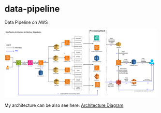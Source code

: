# data-pipeline
Data Pipeline on AWS

![Architecture Diagram](/Pictures/image.png)

My architecture can be also see here: 
[Architecture Diagram](https://viewer.diagrams.net/index.html?tags=%7B%7D&lightbox=1&highlight=0000ff&edit=https%3A%2F%2Fapp.diagrams.net%2F%23G1yeDgWl9MzScVbPJ5gEhNIkLw7Y2a9--B%23%257B%2522pageId%2522%253A%2522_bkS12qFeahq00A4bDJi%2522%257D&layers=1&nav=1&title=Jitera.drawio#R%3Cmxfile%3E%3Cdiagram%20name%3D%22Page-1%22%20id%3D%22_bkS12qFeahq00A4bDJi%22%3E7V1Zd%2BK4tv41Weueh7BsyxOPTKlKV6YTUqer6iXLYJG4C2zamAz166%2FkCVuSB0AeSJzTZxXIQgjtb2%2FtSVtnYLR6%2B%2BIa6%2Bdrx4TLM0kw387A%2BEySRB3I6B%2Fc8h606FLY8ORaZthp1zC1%2FsCwUQhbt5YJN6mOnuMsPWudbpw7tg3nXqrNcF3nNd1t4SzT37o2niDVMJ0bS7r1b8v0noNWCQB19%2BArtJ6eo69WlfAHroyod%2FhTNs%2BG6bwmmsDkDIxcx%2FGCV6u3EVzi1YsWJvjcRcbTeGYutL0yHxgrP%2B%2BfL9QZ%2FPLn68t2Yr9v%2Ftydh6O8GMtt%2BIvPJHWJxhua1gt6%2BYRfRk2zqGEKHi9v7r4%2FRA%2FQl87IzqgtNYS%2FBN57tLCb39Cb4wUS0NO1Y9meTylliP5Dv2MU%2FF9BXUe4pScpjEZWm0Y3inQ39I%2FI%2BgaykdWm0Y0i3Q2%2Fi2adbmS1aQo9Y%2FLTIuPTIvFp9B8YOltvadlwFPMEXuOFY3sjZ%2Bm4%2FvoD9L8LjJPhwlouE%2B3aYCCKKmrfeK7zGyaeLPw%2FjAxj8wzNcNgX6HoW4pcrYwaXd87G8izHRs9mjuc5q0SHwdJ6wg88Z41ajfDdHIEXoi8YPnurJXovhjMNJYEoRe9D5OCvNDbr4GctrDc8jyHirDV%2BuHp7wlKoZ7xu5J4LN87WncPLOZ7PEL0NXqV7bUAMziQnRWyB5g7fEk0hZ32Bzgp67jvqEku6kMtDOadEXP%2B6kxqaHjQ9J%2BRF1GaEcuopHnnHyehFyMx7MLakUSwHTSTawreO6z07T45tLCe71qHrbG0zJu2uz5WDieYT5x%2Foee8hdYyt56RJB98s70fi9U88FIJs8G78Fo7sv3lPvLmDroV%2BN0aC3xaAL5K4Uh6NPMN9gl7eSkhBR%2Fzzc0npwqXhWS9pyc8iTPjROyy1dhDQxDQEQASBaIhgpuGnkoKaGEjRCCwp%2FfRAAbCpgQaua7wnuoVSNXvCAvE9qpA7L7I%2FEFL90YtgBjvQxot7OI5BtHueJI4RWN33H8k3iZHw291Q%2Frv35LsjmCJASN6ylmUepR7mUQn5qevlmOdozIe8VRbzuqrl9%2B%2FLef0r4pGDlLirwfVwPHgcXQ2m08uLn50u9%2BF0uckY7Uk7yfHRdbmlsZqZBh99TpFbps%2BpFI9PXqAveYbIcEbCOYfj3Y6fPwY%2Fa6KiDT8NP0MM8FmAbi5MDUjFummmFkGn3Fag3Ja1DNVKdNt9VVKg7KeSFvSvRsUUZWr%2FmULbxKsXbEPU7rNdI46WhO166RgYrpKApBksuQNhkvhSK41cSjKRAmxlmWbAJHBj%2FTFmsVxK72JjJrxyWTR0MIdDnsVe3fLS51zoCYIupWgXQfVI6ymyAMJRSceDs1hsoHdGSisesFAaEWBtFTxqScEDeAue43YhWrd8cK2nJ7REknAVKNUtZlCFJ4MCgWBQ%2BTgGDYfRamNIjaIlZfiPf94Mrm%2FHw%2BIYDg9jgqnwVq2mMrRO0DPfbWPlPJozWrOWJhoY6qgddTctuNPGbcfmpHwqclpIxx6vpPIp0cqnXhnb683K7p24%2FpmS1i33iEYc1hbh3acVM89xkaIloC8wTMOjhTdCrFed3MY034QmImWrhvyUZD9%2BLCYT9p0KlJ5CMZkYxWmSXAaEiugjScUCefrf6eP4dvT9enLzicTx5t8NLYjH%2FYEmi5UKYtJFLyk6LYjVCDhJkPTB8SD5cvk2nw%2BgPNYXv%2F7652X26%2B7b%2FXkMyXplcZb4JETbYfJUYgjUvvJj8t%2Bh%2FPLjrwm0vv17fjW%2B%2Fjvch5qSn1J28CTFn2D8eHF5Ncnlu45hq2FYPa05yaBOhmVjVm1Wd2qZ3Rsl9RXzek3h5L5EaAKakh4iI5zMywyTaHcZU6rcXY4evt9POhlStwxRpeZlSCMZWlzZXinL9nJNbK%2BS2RpyT%2B7v%2Fog4TtVCQCknBP53OZ7cdiKgbr1fF%2BsUAWyENKNGfPT4X%2BnkNu5%2B%2BANz0sQUMItz0tL9ZV0hkFhBAFBqxlvYQTWtULbE6whK6LeD68Gv2xvU6WHy4%2BF%2BMMpwbRGg6nKPUm2tyT0SxIGuj88%2BS%2B4RdpG7xtzLY%2B49TofIQEuJbDFy29eQecTUyE%2FKf1FKvDJ%2FZuQGKLRQqtEEqK1bFIg8d0kgAg9lD4mIAuinRwKgJyT%2BiLllnBk5QD1grt%2Bn1A5qwGVN%2FrKWoal%2FStKJFwprQFNNbhhOaNrXjhKFyEjZfS1Xw4i9%2BJ9R8lUfUZBKQjrCft0RBUkut3Hzgll2mBKrwSkAqv9unejBeZCJMUAdRHn9FvgLw%2BeZJ8NGS2OzsRZIO%2FeV9vyDYcHXZ1hzaaC%2FPlsenK4Nn%2FKvSNlOg5qHoi0SZBIjxTuZACIxEkBUDgkgeTK3FsI94MQeSZgEtsup004SQMO0y3bg86fdFK4MG1nE6EMDtBW8b6zNaVNPpU3ceqkHGgmwHa7GRVGyYmO1MWcgezqNGH91rDN36%2Bu4dT4ps6gO%2BnA%2FwHVcQL%2BEUzw8dJ8T8u384SfhD%2B%2FO1h%2BsKvTVOC07rgrHStSu1SEORIr12r2Jlc29iXwiLRGSoBF%2FSR3r3G%2FXOjdztLx%2BZaEsfQB3R9FxykKJ5LBQWchNEu3UhU5d%2BGzqAvtcV63qQpTb%2BeHFq152%2B5NaJV4byqxsMX0aqznAnk4z5UlbTJ92%2BfSieZdQT4iTcZ160qknn0s9kVLKiSw3r5wIpZn3bnxR9cmTjuc7nv%2FgPC9GR4sa43gpk%2BM3a8PmHKm2VttlmdSQ4KvbGqAGUeC5sQB1Tu0B%2FlS7h2i5Xct%2BOmmiyaBxomVH%2BfgT7XbtWSvrz%2BkzmyI0Trdsi4Y%2F3S5X%2BF4hSbiHc%2BfJtk6ffDqjjlK95KPrXFUpK%2F1PnTLFVAWwal%2FVm4CVbYfwpxnSgfFyoc9cOO7K8E6aehqjMnXNtKtzm3twDXszd0wsMvG0JWFiB29PmIZ641telL9WCw3DpGP0mW8QL8uFa6xOnIBa4wSkK%2FNWKECNdaCnCF%2BgDd3T1zn7ctP0k2khem3Mny0bbqjl6txknZvsrHk32cvqFTHh43zpbM1Hx3408A2qPNhT7kU12PLK%2BNXpNJPp7fHrdoU0EYo3C2maIFZJ8haWxUUAu7hAOoTAouefrQt7240%2FEgfakLaDwLIdZI1VG0mpTHaeVLY7zwORuWAtrk8d9Gu4ppEICEhJ%2BTWNyP68LzVhH%2B9qpOpueyHGOHdRD8SOO6THsnJIstrmAN8GvhO18Z4tpqmTJm96eUGKej1BSFew7wFBPoSGmRSj6jAXZpEEmixNiYQYVxgKcNR27Ll%2FoKS3eFEgt4eMo%2F5lhkoPVPFxayXb8ooNoajAlWqs8BZvzzbrtHlUKpwe289XE1z%2FfXCFvvV6Mr4cjG5v%2Fje5518Qvgvad9bIqVgjcAlXaArG8nEFTcuYhz5ePv4CmbjjU9Lo8%2Ba1GiRKict74qp695Nvt19uLh8ufRFUnHrXngKwLvwdB8WauImHInwLCsorpfMtsWv1%2B80I033apW51u8An2AV4pm5RzK9GN741JvWzI9s75fAb4nVhdPV9%2BjC5LyXuO9btWLcFrAt%2Fc3IfizJx7S0rOldvCdXs7Iay1YGAUBycY4xC979znTncbPzsPmHqGfPfBZG73NpBH%2FV%2BOBEoxNVfNISkCFa1OLlVMRNDR9j2PFQ%2Ffh6zTMIV%2Bg9r8lqphO9ZFOR%2BpPzv7bciByMvFiys78v1jlg26Er4tqY308eb24fLjNMhrbUtN3Yzl4uIWl8kTikj2veiY8KFhuWulbuMia4cL2Va3n5%2FyLwTuNMwOw2zfRomV%2BNQ6xNhyOiiv6aUTP34DDApS8mcoj0%2BJ3qRTu7K1CyOnsY60F3HWyrljDWD0hrP0fOy7IWz52Q%2Bix6tlzlKxVKk%2B1Up0vrxpzsygXDlGGYDfLGKr%2B%2FuMMjCICGq5T4Dg6yrvivL9uyzUuazzaq5X2V7vp8xRe3p%2BO%2Fi4iTMLCHDgbO3jUXu0tRIFScH9PfLOOFFaEEQB6dIaEkVDya0kj9S1YRmaV8dR8ciWNUIm%2Fdgnsa%2B0GZ5mhV7P4rUWXl%2Bsn52dKLfSfjVdDV9HYuiyD0gJa7jPRgqgBy3XqiwAnYdVI6BikRc3KzoCg%2BoiLKkkOPWChUx2go7rFSGFTRwGiuAE1iosE%2FlYGFFgzqw8ARLX9IrESx9Sa8ZKyyHRzZWQsO7pF4qsfRSfHHbSeilkpjWO3aXbu6tahAjKf26qbyfqsGJyqPRKVCZvOnrYCqLcr9oqKrpLHKX%2FB%2BJoUsQ6Ahal7yBlx%2BtpWpp7Z9SCu%2BH3N0J%2BTPa2PncSUodTUqeLvty%2BTafD6A81he%2F%2FvrnZfbr7tt9cE9mc7Yo6V4gqV4aQORIas0nk0TmzQGctMRe%2BkRbxUpi4XG2KHWhLXKIpD0gs3vK%2BzAIHymo%2BTpRUcw%2Ba8IpsCzAF%2BgnGTYdYN6u%2FaomLpxD6yUogLjPlOqLOIeRcIgXb2Et4aY1MyOX7MUyUPcJJvDQtTB3dkHKMoFy9s0VzFC5SO4r%2FGq7Syxtk2uwXLDs9dbbwVjwHLyWySzlDZGlnFtL6KMCRNdJbZRRsyjeZZLwIPcLjuhg6adEvuC%2Bie6imgGX7xvoJsVcOi%2B9RBZiQ6VZBGE4ufCtqqpLswCqkqrMECE6AyIah4xSpiqfLT5iOg3%2BxgeWhoOH0dcTyyCeGX5WK1WLR9EVIJ8V5BBTdGVQP3u3kIFOxFO1qAxjLSdTs%2B22gmRx8LhH3nB7SL0BNJ0ngiLJoFo607niukRfU18znbMT6EoLeVC21CCW%2Bvg3zLE6kKOOF59cylR5%2BU%2Fae4ahQoOXyVeAR7hK2sINZrTvpE9XJz4K%2FbtSLjH2GYl7akUqD3s%2Fyz7Jd7jGo1C4EuaxmNk1%2Bl7YxYLGn3iMVvRRwSMCIp7PuA6ApS2Tfhp%2B0MnWhbgjBf%2BxkJLAaqnDotJewuqTIAsQDrnmkVWFGXYs1EAnlBiVTfW2QSf7XpnmoCP3Bh14aPCoZIYaQxtihTSqA0924f8mwVNCm%2F584FGIksqqRBeyqhc82TcONAcepYMOQ5MWZEA6IUQaPfXuWyUKE3ToaQd6iGo8qkz7pOvFTonaiR122oEdSvLISsPoKXNjboeelqCHSP8X6Kqt9WIn21BvrQtI7VxAjGC8LBByCYGtacHURlNe60x5pmhSCUeQzkjmqNUcy7mrli0pFo47h%2Ba5j4Zzw%2Fxnu%2FECzMSrFCEFN7pPs%2F%2FDxY%2FQy%2Bif%2FwSdfMQtjJW1fA%2B6foXLF4hJmngefn0wvLsylolnL4ZrGehfRH%2FD2yKqF%2FSbG2tGlyX0EJ7ON2tjjpOOqOeOu37G9%2F0EKU1BG0bneQhI3BxjMnpm2aYPCPwwyoIKnnj4GkO0hCtyzRD9ndf017w6rpmeWDzW%2BSuc%2FbbQcHjMAL%2FnIYJS%2Ffwr1fwx4lUML1ZDr2fG%2FPeTn%2BZ7TlBMUsSAWMkX%2F0n8DBPOnaAWz7n3bM1%2F2zhI63%2FcwlW7o8Uj%2BybImdsvMZ1kv6wtLZRqJQXUYZguFpCR4OPhhip1Fd6Rkog45SCptJLEkkSVhVilNpr2erePsfNT9PQBe1WjtaB697E2Gvd655Nmo4dwSoN%2B0%2BjJLrBeFixFtcGyEpg4JyuVOTmw%2F1yOOxfA5wek8sSnJcLM%2B19p9GEZLva97ntvMY9qfEyO43Dx%2B4lUrQyOE7XzkA4uYIlsnVYV1Qz4O3Vzzcc6L3QkKxNhFVGm84JFlgOKy2khNi%2BXyPYf%2F7wZXN%2BOh6eZBm6%2B28bKeTRnBF1L30Z1XD6sAIgiE8wDHppEE13POcF6HM2zXdoxQUdXt9%2FHF%2Fe3N6dG7vkuaZt9ykOtl96ssHvNuf8g2094tMQfOev3FuzXSQWz8cmMxjcF39ppuMltsU8cGdCiwgAJlunXquCq1OLXenN0uk5D%2FGz%2FOg2scjBZd0pTNT8KLpnO3VoKaz%2BE51BpUHC%2FVZo9zwrrgfZE%2BSxVjk3lcPc32ItOhy9%2FXTW8CJZXyCp%2F6RFLF96QCO%2BUUl2RPzauKixUHxyra3x3i4%2F1tcPkJFfkw9fVP049jYtRRLlZLG8Sq65%2BZZttFJRqbLPV9fR22xMkDgJbyt2EOW659e24%2FkfRlmi8JzqE6M4U9VRVpbgkW6YQB30x9xPoRTALrqJbPr5syt5HpE3n1V4GJVV254%2BxHWNaLrKjl3ihkS278r3mue6Xky%2B0cqTVrWWArLDSSmVxKbmEl2XfAEsXE6%2FKBKXuJwAML12tcU25jbmBXVS8HH4URsp7vehp4zm%2Ffid92DUztOIQb73oaeNBv34ne9joUYli9Y2jJzcbsMtL7vKSu7zkHRyL85L7vREHwVd9XrIkkVVWlHKSqLK85CisXt8NbyZcGNvljg7FLp7GfPBEHqdEEKF0yXSFvCaOGqpip7vGspQqpfIhrrzG6EyUIj%2F4Xk5FIulc3SV%2BbDpn2zRHZ6jmKyh0%2F0tm9h3LIVfZYUuWQE%2FDmINMF%2FV%2BmuaM87isan6VKZdatmmSt2fTdfhqBMsFUe39A8KEuIgLKGLDMNnXBilUBYvhImWdIoBPQVZzI7ZrLfQn3F%2BSQie21kp%2B5iWeFZM%2FK%2Fgz9qPRwp21hjhHEr0cuHNMlDk2MbHRFFqr1wYiob3F8Z8HY7XezpAgsz80bOQema%2FBMBhYqV8HAAe9dR1MmJ1KgrNGrx0T4h7%2FDw%3D%3D%3C%2Fdiagram%3E%3C%2Fmxfile%3E#%7B%22pageId%22%3A%22_bkS12qFeahq00A4bDJi%22%7D)